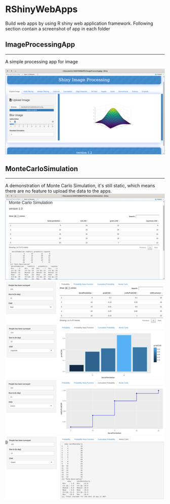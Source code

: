 # RShinyWebApps
Build web apps by using R shiny web application framework. Following section contain a screenshot of app in each folder

## ImageProcessingApp
----
A simple processing app for image

![](https://github.com/m-RezaFahlevi/RShinyWebApps/blob/main/Screenshots/Screenshot-20210623142911-1368x738.png)

## MonteCarloSimulation
----
A demonstration of Monte Carlo Simulation, it's still static, which means there are no feature to upload the data to the apps.
![](https://github.com/m-RezaFahlevi/RShinyWebApps/blob/main/Screenshots/Screenshot-20210623142246-1368x738.png)
![](https://github.com/m-RezaFahlevi/RShinyWebApps/blob/main/Screenshots/Screenshot-20210623142326-1311x352.png)
![](https://github.com/m-RezaFahlevi/RShinyWebApps/blob/main/Screenshots/Screenshot-20210623142403-1310x449.png)
![](https://github.com/m-RezaFahlevi/RShinyWebApps/blob/main/Screenshots/Screenshot-20210623142433-1307x454.png)
![](https://github.com/m-RezaFahlevi/RShinyWebApps/blob/main/Screenshots/Screenshot-20210623142507-1310x525.png)
